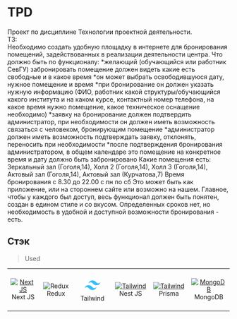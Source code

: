 # TPD
 
Проект по дисциплине Технологии проектной деятельности. <br>
ТЗ: <br>
 Необходимо создать удобную площадку в интернете для бронирования помещений, задействованных в реализации деятельности центра. Что должно быть по функционалу: *желающий (обучающийся или работник СевГУ) забронировать помещение должен видеть какие есть свободные и в какое время *он может выбрать освободившуюся дату, нужное помещение и время *при бронирование он должен указать нужную информацию (ФИО, работник какой структуры/обучающийся какого института и на каком курсе, контактный номер телефона, на какое время нужно помещение, какое техническое оснащение необходимо) *заявку на бронирование должен подтвердить администратор, при необходимости он должен иметь возможность связаться с человеком, бронирующим помещение *администратор должен иметь возможность подтверждать заявку, отклонять, переносить при необходимости *после подтверждения бронирования администратором, в общем календаре это помещение на конкретное время и дату должно быть забронировано Какие помещения есть: Зеркальный зал (Гоголя,14), Холл 2 (Гоголя,14), Холл 3 (Гоголя,14), Актовый зал (Гоголя,14), Актовый зал (Курчатова,7) Время бронирования с 8.30 до 22.00 с пн по сб Это может быть как приложение, или на стороннем сайте или возможно на нашем. Главное, чтобы у каждого был доступ, весь функционал должен быть понятен, создан в едином стиле и со вкусом. Определенных сроков нет, но необходимость в удобной и доступной возможности бронирования - есть.


<h2 align="left" id="debabin-stack">Стэк</h2>

> Used
<table width='100%'>
  <tr>
<td align="center" width="110" height="90">
      <a href="#debabin-stack" >
        <img src="https://raw.githubusercontent.com/samfromaway/samfromaway/master/.github/images/nextjs.png" width="36" height="36" alt="Next JS" />
      </a>
      <br>Next JS
    </td>
 <td align="center" width="110" height="90">
        <img src="https://cdn.worldvectorlogo.com/logos/redux.svg" width="36" height="36" alt="Redux" />
      <br>Redux
    </td>
<td align="center" width="110" height="90">
      <a href="#debabin-stack">
        <img src="https://github.com/devicons/devicon/blob/master/icons/tailwindcss/tailwindcss-plain.svg" width="36" height="36" alt="Tailwind" />
      </a>
      <br>Tailwind
    </td>
    </td>
 <td align="center" width="110" height="90">
      <a href="#debabin-stack">
        <img src="https://upload.wikimedia.org/wikipedia/commons/thumb/a/a8/NestJS.svg/800px-NestJS.svg.png" width="36" height="36" alt="Tailwind" />
      </a>
      <br>Nest JS
    </td>
     <td align="center" width="110" height="90">
      <a href="#debabin-stack">
        <img src="https://seeklogo.com/images/P/prisma-logo-3805665B69-seeklogo.com.png" width="36" height="36" alt="Tailwind" />
      </a>
      <br>Prisma
    </td>
    <td align="center" width="110" height="90">
      <a href="#debabin-stack">
        <img src="https://images.g2crowd.com/uploads/product/image/large_detail/large_detail_a0b9e371c09d15b9a0b48ed84b31ed35/mongodb-atlas.png" width="36" height="36" alt="MongoDB" />
      </a>
      <br>MongoDB
    </td>
  </tr> 
</table>
